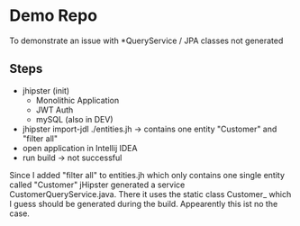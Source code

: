 
# Demo Repo
To demonstrate an issue with *QueryService / JPA classes not generated

## Steps
* jhipster (init)
    * Monolithic Application
    * JWT Auth
    * mySQL (also in DEV)
* jhipster import-jdl ./entities.jh -> contains one entity "Customer" and "filter all"
* open application in Intellij IDEA
* run build -> not successful

Since I added "filter all" to entities.jh which only contains one single entity called "Customer" jHipster generated a service CustomerQueryService.java.
There it uses the static class Customer_ which I guess should be generated during the build. Appearently this ist no the case.

